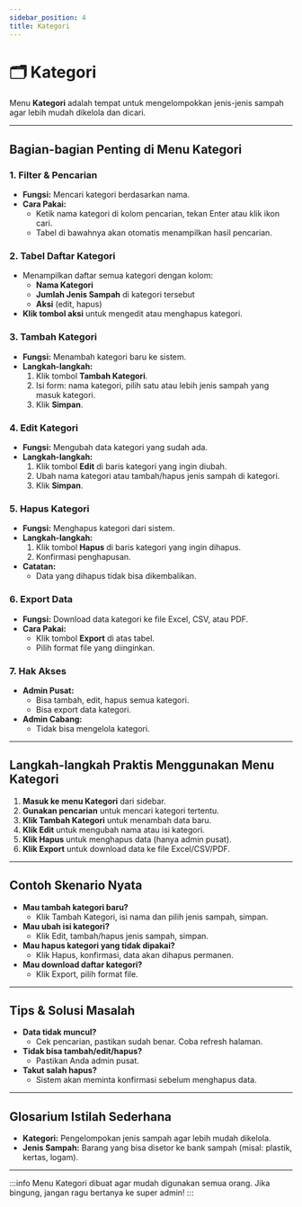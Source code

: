 ```yaml
---
sidebar_position: 4
title: Kategori
---
```


# 🗂️ Kategori

Menu **Kategori** adalah tempat untuk mengelompokkan jenis-jenis sampah agar lebih mudah dikelola dan dicari.

---

## Bagian-bagian Penting di Menu Kategori

### 1. **Filter & Pencarian**
- **Fungsi:** Mencari kategori berdasarkan nama.
- **Cara Pakai:**
  - Ketik nama kategori di kolom pencarian, tekan Enter atau klik ikon cari.
  - Tabel di bawahnya akan otomatis menampilkan hasil pencarian.

### 2. **Tabel Daftar Kategori**
- Menampilkan daftar semua kategori dengan kolom:
  - **Nama Kategori**
  - **Jumlah Jenis Sampah** di kategori tersebut
  - **Aksi** (edit, hapus)
- **Klik tombol aksi** untuk mengedit atau menghapus kategori.

### 3. **Tambah Kategori**
- **Fungsi:** Menambah kategori baru ke sistem.
- **Langkah-langkah:**
  1. Klik tombol **Tambah Kategori**.
  2. Isi form: nama kategori, pilih satu atau lebih jenis sampah yang masuk kategori.
  3. Klik **Simpan**.

### 4. **Edit Kategori**
- **Fungsi:** Mengubah data kategori yang sudah ada.
- **Langkah-langkah:**
  1. Klik tombol **Edit** di baris kategori yang ingin diubah.
  2. Ubah nama kategori atau tambah/hapus jenis sampah di kategori.
  3. Klik **Simpan**.

### 5. **Hapus Kategori**
- **Fungsi:** Menghapus kategori dari sistem.
- **Langkah-langkah:**
  1. Klik tombol **Hapus** di baris kategori yang ingin dihapus.
  2. Konfirmasi penghapusan.
- **Catatan:**
  - Data yang dihapus tidak bisa dikembalikan.

### 6. **Export Data**
- **Fungsi:** Download data kategori ke file Excel, CSV, atau PDF.
- **Cara Pakai:**
  - Klik tombol **Export** di atas tabel.
  - Pilih format file yang diinginkan.

### 7. **Hak Akses**
- **Admin Pusat:**
  - Bisa tambah, edit, hapus semua kategori.
  - Bisa export data kategori.
- **Admin Cabang:**
  - Tidak bisa mengelola kategori.

---

## Langkah-langkah Praktis Menggunakan Menu Kategori
1. **Masuk ke menu Kategori** dari sidebar.
2. **Gunakan pencarian** untuk mencari kategori tertentu.
3. **Klik Tambah Kategori** untuk menambah data baru.
4. **Klik Edit** untuk mengubah nama atau isi kategori.
5. **Klik Hapus** untuk menghapus data (hanya admin pusat).
6. **Klik Export** untuk download data ke file Excel/CSV/PDF.

---

## Contoh Skenario Nyata
- **Mau tambah kategori baru?**
  - Klik Tambah Kategori, isi nama dan pilih jenis sampah, simpan.
- **Mau ubah isi kategori?**
  - Klik Edit, tambah/hapus jenis sampah, simpan.
- **Mau hapus kategori yang tidak dipakai?**
  - Klik Hapus, konfirmasi, data akan dihapus permanen.
- **Mau download daftar kategori?**
  - Klik Export, pilih format file.

---

## Tips & Solusi Masalah
- **Data tidak muncul?**
  - Cek pencarian, pastikan sudah benar. Coba refresh halaman.
- **Tidak bisa tambah/edit/hapus?**
  - Pastikan Anda admin pusat.
- **Takut salah hapus?**
  - Sistem akan meminta konfirmasi sebelum menghapus data.

---

## Glosarium Istilah Sederhana
- **Kategori:** Pengelompokan jenis sampah agar lebih mudah dikelola.
- **Jenis Sampah:** Barang yang bisa disetor ke bank sampah (misal: plastik, kertas, logam).

---

:::info
Menu Kategori dibuat agar mudah digunakan semua orang. Jika bingung, jangan ragu bertanya ke super admin!
::: 